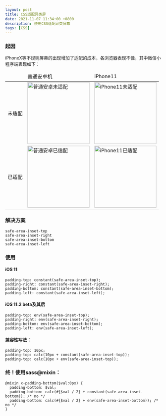 ```yaml
---
layout: post
title: CSS适配异类屏
date: 2021-11-07 11:34:00 +0800
description: 使用CSS适配异类屏幕
tags: [CSS]
---
```


### 起因

iPhoneX等不规则屏幕的出现增加了适配的成本，各浏览器表现不佳，其中微信小程序端表现如下：
<table>
    <thead>
        <tr>
            <td></td>
            <td>普通安卓机</td>
            <td>iPhone11</td>
        </tr>
    </thead>
<tr>
    <td>未适配</td>
    <td><img src='http://github.zhihuilife.info/safe-area-inset-no-normal.jpeg' height=200 alt='普通安卓未适配' /></td>
    <td><img src='http://github.zhihuilife.info/safe-area-inset-no-special.jpeg' height=200 alt='iPhone11未适配' /></td>
</tr>
<tr>
    <td>已适配</td>
    <td><img src='http://github.zhihuilife.info/safe-area-inset-has-normal.jpeg' height=200 alt='普通安卓已适配' /></td>
    <td><img src='http://github.zhihuilife.info/safe-area-inset-has-special.jpeg' height=200 alt='iPhone11已适配' /></td>
</tr>
</table>



### 解决方案

```
safe-area-inset-top
safe-area-inset-right
safe-area-inset-bottom
safe-area-inset-left
```



### 使用
#### iOS 11
```
padding-top: constant(safe-area-inset-top);
padding-right: constant(safe-area-inset-right);
padding-bottom: constant(safe-area-inset-bottom);
padding-left: constant(safe-area-inset-left);
```

#### iOS 11.2 beta及其后
```
padding-top: env(safe-area-inset-top);
padding-right: env(safe-area-inset-right);
padding-bottom: env(safe-area-inset-bottom);
padding-left: env(safe-area-inset-left);
```

#### 兼容性写法：
```
padding-top: 10px;
padding-top: calc(10px + constant(safe-area-inset-top));
padding-top: calc(10px + env(safe-area-inset-top));
```

### 终！使用sass@mixin：
```
@mixin x-padding-bottom($val:0px) {
  padding-bottom: $val;
  padding-bottom: calc(#{$val / 2} + constant(safe-area-inset-bottom)); /* no */
  padding-bottom: calc(#{$val / 2} + env(safe-area-inset-bottom)); /* no */
}
```
